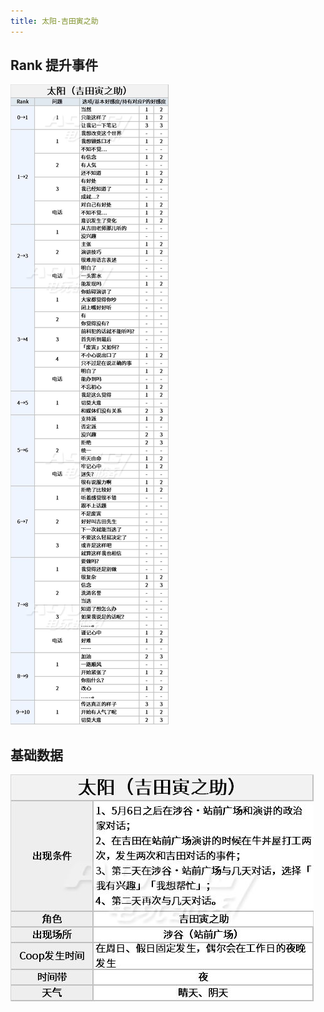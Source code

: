 ```yaml
---
title: 太阳-吉田寅之助
---
```


## Rank 提升事件

![](./assets/20200304185843-6021-77120.jpg)

## 基础数据

![](./assets/20200304185844-4370-42864.jpg)
